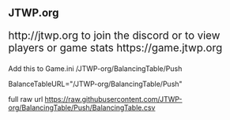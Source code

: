 <h2>JTWP.org</h2>
<p style="font-size: 1.5em;">http://jtwp.org to join the discord or to view players or game stats https://game.jtwp.org</p>

Add this to Game.ini 
/JTWP-org/BalancingTable/Push

BalanceTableURL="/JTWP-org/BalancingTable/Push"

full raw url 
https://raw.githubusercontent.com/JTWP-org/BalancingTable/Push/BalancingTable.csv
